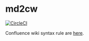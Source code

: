 # md2cw

[![CircleCI](https://circleci.com/gh/sters/md2cw.svg?style=svg)](https://circleci.com/gh/sters/md2cw)

Confluence wiki syntax rule are [here](https://confluence.atlassian.com/confcloud/confluence-wiki-markup-938044804.html).

